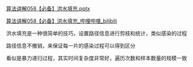 

 [算法讲解058【必备】洪水填充.pptx](..\..\..\..\Java资料\数据结构与算法\zuoGod_algorithm-journey-main\ppt\算法讲解058【必备】洪水填充.pptx) 



[算法讲解058【必备】洪水填充_哔哩哔哩_bilibili](https://www.bilibili.com/video/BV1VF411S7RH/?spm_id_from=333.1391.0.0&vd_source=96c1635797a0d7626fb60e973a29da38)





洪水填充是一种很简单的技巧，设置路径信息进行剪枝和统计，类似感染的过程

路径信息不撤销，来保证每一片的感染过程可以得到区分

看似是暴力递归过程，其实时间复杂度非常好，遍历次数和样本数量的规模一致



